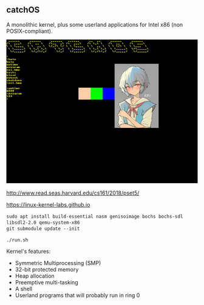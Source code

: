 ## catchOS
A monolithic kernel, plus some userland applications for Intel x86 (non POSIX-compliant).

![Demo](doc/resources/Demo.png)

http://www.read.seas.harvard.edu/cs161/2018/pset5/

https://linux-kernel-labs.github.io

```
sudo apt install build-essential nasm genisoimage bochs bochs-sdl libsdl2-2.0 qemu-system-x86
git submodule update --init
```

```
./run.sh
```

Kernel's features:
- Symmetric Multiprocessing (SMP)
- 32-bit protected memory
- Heap allocation
- Preemptive multi-tasking
- A shell
- Userland programs that will probably run in ring 0

